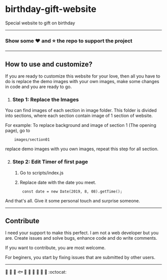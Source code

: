 # birthday-gift-website
Special website to gift on birthday

---
### Show some :heart: and :star: the repo to support the project
----

## How to use and customize?
If you are ready to customize this website for your love, then all you have to do is replace the demo images with your own images, make some changes in code and you are ready to go.

1. ### Step 1: Replace the Images
You can find images of each section in image folder. This folder is divided into sections, where each section contain image of 1 section of website.

For example: To replace background and image of section 1  (The opening page), go to
    
        images/section01
replace demo images with you own images, repeat this step for all section.

2. ### Step 2: Edit Timer of first page 
    1. Go to scripts/index.js
    2. Replace date with the date you meet.
            
            const date = new Date(2019, 8, 08).getTime();

And that's all. Give it some personal touch and surprise someone.

---


## Contribute
I need your support to make this perfect. I am not a web developer but you are. Create issues and solve bugs, enhance code and do write comments.

If you want to contribute, you are most welcome. 

For beginers, you start by fixing issues that are submitted by other users.

---

   :deciduous_tree: :mushroom: :shell: :fish: :frog: :honeybee: :turtle: :rooster: :whale2: :monkey: :octocat: 
